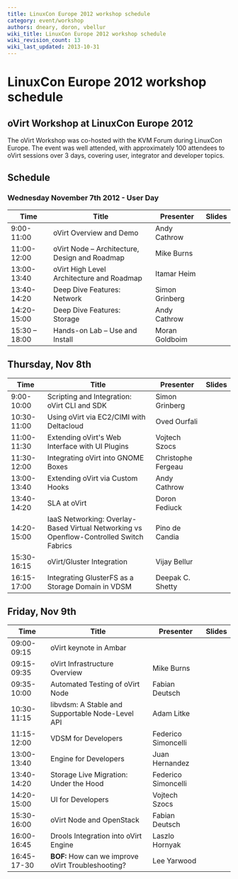 ```yaml
---
title: LinuxCon Europe 2012 workshop schedule
category: event/workshop
authors: dneary, doron, vbellur
wiki_title: LinuxCon Europe 2012 workshop schedule
wiki_revision_count: 13
wiki_last_updated: 2013-10-31
---
```


# LinuxCon Europe 2012 workshop schedule

## oVirt Workshop at LinuxCon Europe 2012

The oVirt Workshop was co-hosted with the KVM Forum during LinuxCon Europe. The event was well attended, with approximately 100 attendees to oVirt sessions over 3 days, covering user, integrator and developer topics.

## Schedule

### Wednesday November 7th 2012 - User Day

| **Time**      | **Title**                                     | **Presenter**  | **Slides** |
|---------------|-----------------------------------------------|----------------|------------|
| 9:00-11:00    | oVirt Overview and Demo                       | Andy Cathrow   |            |
| 11:00-12:00   | oVirt Node – Architecture, Design and Roadmap | Mike Burns     |
| 13:00-13:40   | oVirt High Level Architecture and Roadmap     | Itamar Heim    |
| 13:40-14:20   | Deep Dive Features: Network                   | Simon Grinberg |
| 14:20-15:00   | Deep Dive Features: Storage                   | Andy Cathrow   |
| 15:30 – 18:00 | Hands-on Lab – Use and Install                | Moran Goldboim |

## Thursday, Nov 8th

| **Time**    | **Title**                                                                               | **Presenter**      | **Slides** |
|-------------|-----------------------------------------------------------------------------------------|--------------------|------------|
| 9:00-10:00  | Scripting and Integration: oVirt CLI and SDK                                            | Simon Grinberg     |            |
| 10:30-11:00 | Using oVirt via EC2/CIMI with Deltacloud                                                | Oved Ourfali       |
| 11:00-11:30 | Extending oVirt's Web Interface with UI Plugins                                         | Vojtech Szocs      |
| 11:30-12:00 | Integrating oVirt into GNOME Boxes                                                      | Christophe Fergeau |
| 13:00-13:40 | Extending oVirt via Custom Hooks                                                        | Andy Cathrow       |
| 13:40-14:20 | SLA at oVirt                                                                            | Doron Fediuck      |
| 14:20-15:00 | IaaS Networking: Overlay-Based Virtual Networking vs Openflow-Controlled Switch Fabrics | Pino de Candia     |
| 15:30-16:15 | oVirt/Gluster Integration                                                               | Vijay Bellur       |
| 16:15-17:00 | Integrating GlusterFS as a Storage Domain in VDSM                                       | Deepak C. Shetty   |

## Friday, Nov 9th

| **Time**    | **Title**                                          | **Presenter**       | **Slides** |
|-------------|----------------------------------------------------|---------------------|------------|
| 09:00-09:15 | oVirt keynote in Ambar                             |                     |            |
| 09:15-09:35 | oVirt Infrastructure Overview                      | Mike Burns          |
| 09:35-10:00 | Automated Testing of oVirt Node                    | Fabian Deutsch      |
| 10:30-11:15 | libvdsm: A Stable and Supportable Node-Level API   | Adam Litke          |
| 11:15-12:00 | VDSM for Developers                                | Federico Simoncelli |
| 13:00-13:40 | Engine for Developers                              | Juan Hernandez      |
| 13:40-14:20 | Storage Live Migration: Under the Hood             | Federico Simoncelli |
| 14:20-15:00 | UI for Developers                                  | Vojtech Szocs       |
| 15:30-16:00 | oVirt Node and OpenStack                           | Fabian Deutsch      |
| 16:00-16:45 | Drools Integration into oVirt Engine               | Laszlo Hornyak      |
| 16:45-17-30 | **BOF:** How can we improve oVirt Troubleshooting? | Lee Yarwood         |
